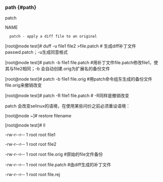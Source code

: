 ### path {#path}

patch

NAME

      patch - apply a diff file to an original

[root@node test]# duff     -u   file1  file2 &gt;file.patch      # 生成diff补丁文件passwd.patch；-u生成同意格式

[root@node test]# patch  -b   file1  file.patch                #用补丁文件file.patch修改file1，使其与file2相同；-b 会自动创建.orig为扩展名的备份文件

[root@node test]# patch  -b   file1  file.orig                   #用patch命令组东生成的备份文件file.orig来撤销改变                  

[root@node test]# patch  -R   file1  file.patch                # -R同样是撤销改变

patch 会改变selinux的语境，在使用某些问价之前必须重设语境：

[root@node ~]# restore filename

[root@node test]# ll

-rw-r--r-- 1 root root   file1                    

-rw-r--r-- 1 root root   file2

-rw-r--r-- 1 root root   file.orig               #原始的file文件备份

-rw-r--r-- 1 root root   file.patch            #由diff生成的补丁文件

-rw-r--r-- 1 root root   file.rej